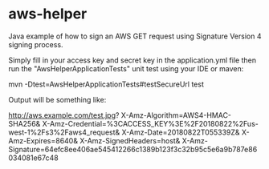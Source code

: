 # aws-helper

Java example of how to sign an AWS GET request using Signature Version 4 signing process.

Simply fill in your access key and secret key in the application.yml file then run the "AwsHelperApplicationTests" unit test using your IDE or maven:

 mvn -Dtest=AwsHelperApplicationTests#testSecureUrl test
 
 Output will be something like:
 
http://aws.example.com/test.jpg?
X-Amz-Algorithm=AWS4-HMAC-SHA256&
X-Amz-Credential=%3CACCESS_KEY%3E%2F20180822%2Fus-west-1%2Fs3%2Faws4_request&
X-Amz-Date=20180822T055339Z&
X-Amz-Expires=8640&
X-Amz-SignedHeaders=host&
X-Amz-Signature=64efc8ee406ae545412266c1389b123f3c32b95c5e6a9b787e86034081e67c48
